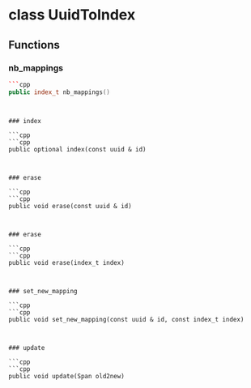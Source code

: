 # class UuidToIndex


## Functions

### nb_mappings

```cpp
```cpp
public index_t nb_mappings()
```
```


### index

```cpp
```cpp
public optional index(const uuid & id)
```
```


### erase

```cpp
```cpp
public void erase(const uuid & id)
```
```


### erase

```cpp
```cpp
public void erase(index_t index)
```
```


### set_new_mapping

```cpp
```cpp
public void set_new_mapping(const uuid & id, const index_t index)
```
```


### update

```cpp
```cpp
public void update(Span old2new)
```
```




